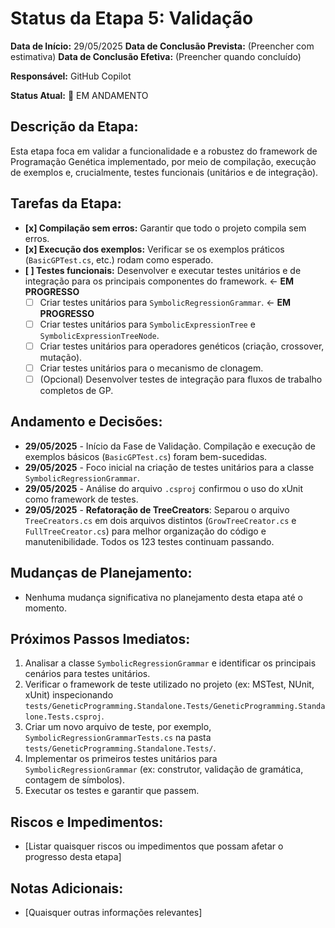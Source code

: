 # Status da Etapa 5: Validação

**Data de Início:** 29/05/2025
**Data de Conclusão Prevista:** (Preencher com estimativa)
**Data de Conclusão Efetiva:** (Preencher quando concluído)

**Responsável:** GitHub Copilot

**Status Atual:** 🔄 EM ANDAMENTO

## Descrição da Etapa:
Esta etapa foca em validar a funcionalidade e a robustez do framework de Programação Genética implementado, por meio de compilação, execução de exemplos e, crucialmente, testes funcionais (unitários e de integração).

## Tarefas da Etapa:

- **[x] Compilação sem erros:** Garantir que todo o projeto compila sem erros.
- **[x] Execução dos exemplos:** Verificar se os exemplos práticos (`BasicGPTest.cs`, etc.) rodam como esperado.
- **[ ] Testes funcionais:** Desenvolver e executar testes unitários e de integração para os principais componentes do framework. ← **EM PROGRESSO**
    - [ ] Criar testes unitários para `SymbolicRegressionGrammar`. ← **EM PROGRESSO**
    - [ ] Criar testes unitários para `SymbolicExpressionTree` e `SymbolicExpressionTreeNode`.
    - [ ] Criar testes unitários para operadores genéticos (criação, crossover, mutação).
    - [ ] Criar testes unitários para o mecanismo de clonagem.
    - [ ] (Opcional) Desenvolver testes de integração para fluxos de trabalho completos de GP.

## Andamento e Decisões:

* **29/05/2025** - Início da Fase de Validação. Compilação e execução de exemplos básicos (`BasicGPTest.cs`) foram bem-sucedidas.
* **29/05/2025** - Foco inicial na criação de testes unitários para a classe `SymbolicRegressionGrammar`.
* **29/05/2025** - Análise do arquivo `.csproj` confirmou o uso do xUnit como framework de testes.
* **29/05/2025** - **Refatoração de TreeCreators**: Separou o arquivo `TreeCreators.cs` em dois arquivos distintos (`GrowTreeCreator.cs` e `FullTreeCreator.cs`) para melhor organização do código e manutenibilidade. Todos os 123 testes continuam passando.

## Mudanças de Planejamento:

* Nenhuma mudança significativa no planejamento desta etapa até o momento.

## Próximos Passos Imediatos:

1.  Analisar a classe `SymbolicRegressionGrammar` e identificar os principais cenários para testes unitários.
2.  Verificar o framework de teste utilizado no projeto (ex: MSTest, NUnit, xUnit) inspecionando `tests/GeneticProgramming.Standalone.Tests/GeneticProgramming.Standalone.Tests.csproj`.
3.  Criar um novo arquivo de teste, por exemplo, `SymbolicRegressionGrammarTests.cs` na pasta `tests/GeneticProgramming.Standalone.Tests/`.
4.  Implementar os primeiros testes unitários para `SymbolicRegressionGrammar` (ex: construtor, validação de gramática, contagem de símbolos).
5.  Executar os testes e garantir que passem.

## Riscos e Impedimentos:

*   [Listar quaisquer riscos ou impedimentos que possam afetar o progresso desta etapa]

## Notas Adicionais:

*   [Quaisquer outras informações relevantes]
